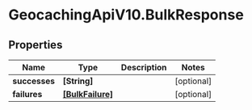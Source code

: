 # GeocachingApiV10.BulkResponse

## Properties
Name | Type | Description | Notes
------------ | ------------- | ------------- | -------------
**successes** | **[String]** |  | [optional] 
**failures** | [**[BulkFailure]**](BulkFailure.md) |  | [optional] 


